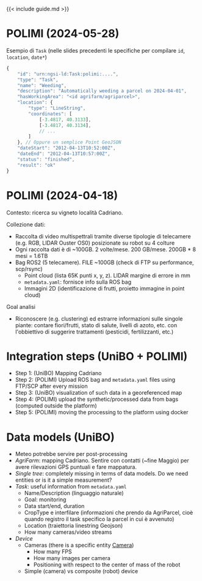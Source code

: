 {{< include guide.md >}}

# POLIMI (2024-05-28)

Esempio di `Task` (nelle slides precedenti le specifiche per compilare `id`, `location`, `date*`)

```js
{
    "id": "urn:ngsi-ld:Task:polimi:....",
    "type": "Task",
    "name": "Weeding",
    "description": "Automatically weeding a parcel on 2024-04-01",
    "hasWorkingArea": "<id agrifarm/agriparcel>",
    "location": {
        "type": "LineString",
        "coordinates": [
            [-3.4817, 40.3133],
            [-3.4817, 40.3134],
            // ...
        ]
    }, // Oppure un semplice Point GeoJSON
    "dateStart": "2012-04-13T10:52:00Z",
    "dateEnd": "2012-04-13T10:57:00Z",
    "status": "finished",
    "result": "ok"
}
```

# POLIMI (2024-04-18)

Contesto: ricerca su vigneto località Cadriano.

Collezione dati:

- Raccolta di video multispettrali tramite diverse tipologie di telecamere (e.g. RGB, LIDAR Ouster OS0) posizionate su robot su 4 colture
- Ogni raccolta dati è di ~100GB​. 2 volte/mese​. 200 GB/mese​. 200GB * 8 mesi = 1.6TB​
- Bag ROS2 (5 telecamere). FILE ~100GB (check di FTP su performance, scp/rsync)​
    - Point cloud (lista 65K punti x, y, z). LIDAR margine di errore in mm​
    - `metadata.yaml`: fornisce info sulla ROS bag
    - Immagini 2D (identificazione di frutti, proietto immagine in point cloud)​
   
Goal analisi

- Riconoscere (e.g. clustering) ed estrarre informazioni sulle singole piante: contare fiori/frutti, stato di salute, livelli di azoto, etc. con l'obbiettivo di suggerire trattamenti (pesticidi, fertilizzanti, etc.)

# Integration steps (UniBO + POLIMI)

- Step 1: (UniBO) Mapping Cadriano
- Step 2: (POLIMI) Upload ROS bag and `metadata.yaml` files using FTP/SCP after every mission
- Step 3: (UniBO) visualization of such data in a georeferenced map
- Step 4: (POLIMI) upload the synthetic/processed data from bags (computed outside the platform)
- Step 5: (POLIMI) moving the processing to the platform using docker

# Data models (UniBO)

- Meteo potrebbe servire per post-processing
- *AgriFarm*: mapping Cadriano. Sentire con contatti (~fine Maggio) per avere rilevazioni GPS puntuali e fare mappatura.
- *Single tree*: completely missing in terms of data models. Do we need entities or is it a simple measurement?
- *Task*: useful information from `metadata.yaml`
    - Name/Description (linguaggio naturale)
    - Goal: monitoring
    - Data start/end, duration
    - CropType e interfilare (informazioni che prendo da AgriParcel, cioè quando registro il task specifico la parcel in cui è avvenuto)
    - Location (traiettoria linestring Geojson)
    - How many cameras/video streams
- *Device*
    - Cameras (there is a specific entity [Camera](https://swagger.lab.fiware.org/?url=https://smart-data-models.github.io/dataModel.Device/Camera/swagger.yaml))
        - How many FPS
        - How many images per camera
        - Positioning with respect to the center of mass of the robot
    - Simple (camera) vs composite (robot) device